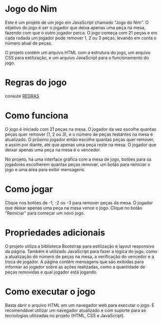 # Jogo do Nim

Este é um projeto de um jogo em JavaScript chamado "Jogo do Nim". O objetivo do jogo é ser o jogador que deixa apenas uma peça na mesa, fazendo com que o outro jogador perca. O jogo começa com 21 peças e em cada rodada um jogador pode remover 1, 2 ou 3 peças, levando em conta o número atual de peças.

O projeto contém um arquivo HTML com a estrutura do jogo, um arquivo CSS para estilização, e um arquivo JavaScript para o funcionamento do jogo.

# Regras do jogo
consute [REGRAS](./REGRAS.md)

# Como funciona
O jogo é iniciado com 21 peças na mesa. O jogador da vez escolhe quantas peças quer remover (1, 2 ou 3), e o número de peças restantes na mesa é atualizado. O próximo jogador então escolhe quantas peças quer remover, e assim por diante, até que apenas uma peça reste na mesa. O jogador que deixar apenas uma peça na mesa é o vencedor.

No projeto, há uma interface gráfica com a mesa de jogo, botões para os jogadores escolherem quantas peças remover, um botão para reiniciar o jogo e uma área para exibir mensagens.

# Como jogar
Clique nos botões de -1, -2 ou -3 para remover peças da mesa.
O jogador que deixar apenas uma peça na mesa vence o jogo.
Clique no botão "Reiniciar" para começar um novo jogo.

# Propriedades adicionais
O projeto utiliza a biblioteca Bootstrap para estilização e layout responsivo da página. Também é utilizado JavaScript para fazer a lógica do jogo, como a atualização do número de peças na mesa, a verificação do vencedor e a troca de jogador. A página contém mensagens que são exibidas para informar ao jogador sobre as ações realizadas, como a quantidade de peças removidas e qual jogador está jogando.

# Como executar o jogo
Basta abrir o arquivo HTML em um navegador web para executar o jogo. É recomendável utilizar um navegador atualizado e com suporte para as tecnologias utilizadas no projeto (HTML, CSS e JavaScript).
